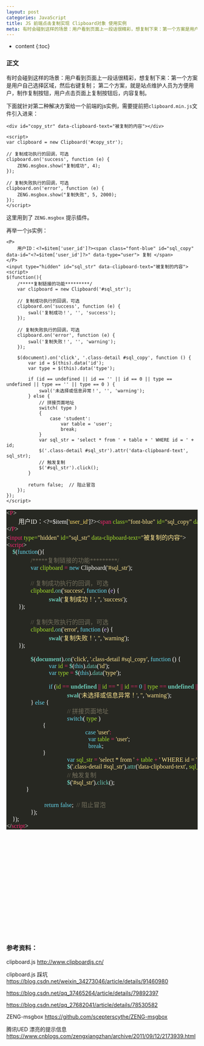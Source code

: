 ```yaml
---
layout: post
categories: JavaScript
title: JS 前端点击复制实现 Clipboard对象 使用实例
meta: 有时会碰到这样的场景：用户看到页面上一段话很精彩，想复制下来：第一个方案是用户自己选择区域，然后右键复制；第二个方案，就是站点维护人员为方便用户，制作复制按钮，用户点击页面上复制按钮后，内容复制。
---
```


* content
{:toc}

### 正文

有时会碰到这样的场景：用户看到页面上一段话很精彩，想复制下来：第一个方案是用户自己选择区域，然后右键复制；
第二个方案，就是站点维护人员为方便用户，制作复制按钮，用户点击页面上复制按钮后，内容复制。

下面就针对第二种解决方案给一个前端的js实例，需要提前把`clipboard.min.js`文件引入进来：
```
<div id="copy_str" data-clipboard-text="被复制的内容"></div>

<script>
var clipboard = new Clipboard('#copy_str');

// 复制成功执行的回调，可选
clipboard.on('success', function (e) {
    ZENG.msgbox.show("复制成功", 4);
});

// 复制失败执行的回调，可选
clipboard.on('error', function (e) {
    ZENG.msgbox.show("复制失败", 5, 2000);
});
</script>
```

这里用到了 `ZENG.msgbox` 提示插件。


再举一个js实例：

```
<P>
    用户ID：<?=$item['user_id']?><span class="font-blue" id="sql_copy" data-id="<?=$item['user_id']?>" data-type="user"> 复制 </span>
</P>
<input type="hidden" id="sql_str" data-clipboard-text="被复制的内容">
<script>
$(function(){
    /*****复制链接的功能*********/
    var clipboard = new Clipboard('#sql_str');

    // 复制成功执行的回调，可选
    clipboard.on('success', function (e) {
        swal('复制成功！', '', 'success');
    });

    // 复制失败执行的回调，可选
    clipboard.on('error', function (e) {
        swal('复制失败！', '', 'warning');
    });

    $(document).on('click', '.class-detail #sql_copy', function () {
        var id = $(this).data('id');
        var type = $(this).data('type');

        if (id == undefined || id == '' || id == 0 || type == undefined || type == '' || type == 0 ) {
            swal('未选择或信息异常！', '', 'warning');
        } else {
            // 拼接页面地址
            switch( type )
            {
                case 'student':
                    var table = 'user';
                    break;
            }
            var sql_str = 'select * from ' + table + ' WHERE id = ' + id;
            $('.class-detail #sql_str').attr('data-clipboard-text', sql_str);
            // 触发复制
            $('#sql_str').click();
        }

        return false;  // 阻止冒泡
    });
});
</script>
```


<pre style="background-color:#272822;color:#f8f8f2;font-family:'Source Code Pro';font-size:12.0pt;"><span style="color:#f7f7f1;">&lt;</span><span style="color:#f72671;">P</span><span style="color:#f7f7f1;">&gt;<br></span><span style="color:#f7f7f1;">&nbsp;&nbsp;&nbsp;&nbsp;    </span><span style="font-family:'宋体';">用户</span>ID<span style="font-family:'宋体';">：</span><span style="color:#ffffff;">&lt;?=$item[</span><span style="color:#ffde6b;">'user_id'</span><span style="color:#ffffff;">]?&gt;</span><span style="color:#f7f7f1;">&lt;</span><span style="color:#f72671;">span </span><span style="color:#a6e22e;">class=</span><span style="color:#ffe792;">"font-blue" </span><span style="color:#a6e22e;">id=</span><span style="color:#ffe792;">"sql_copy" </span><span style="color:#a6e22e;">data-id=</span><span style="color:#ffe792;">"</span><span style="color:#ffffff;">&lt;?=$item[</span><span style="color:#ffde6b;">'user_id'</span><span style="color:#ffffff;">]?&gt;</span><span style="color:#ffe792;">" </span><span style="color:#a6e22e;">data-type=</span><span style="color:#ffe792;">"user"</span><span style="color:#f7f7f1;">&gt; </span><span style="font-family:'宋体';">复制 </span><span style="color:#f7f7f1;">&lt;/</span><span style="color:#f72671;">span</span><span style="color:#f7f7f1;">&gt;<br></span><span style="color:#f7f7f1;">&lt;/</span><span style="color:#f72671;">P</span><span style="color:#f7f7f1;">&gt;<br></span><span style="color:#f7f7f1;">&lt;</span><span style="color:#f72671;">input </span><span style="color:#a6e22e;">type=</span><span style="color:#ffe792;">"hidden" </span><span style="color:#a6e22e;">id=</span><span style="color:#ffe792;">"sql_str" </span><span style="color:#a6e22e;">data-clipboard-text=</span><span style="color:#ffe792;">"</span><span style="color:#ffe792;font-family:'宋体';">被复制的内容</span><span style="color:#ffe792;">"</span><span style="color:#f7f7f1;">&gt;<br></span><span style="color:#f7f7f1;">&lt;</span><span style="color:#f72671;">script</span><span style="color:#f7f7f1;">&gt;<br></span><span style="color:#f7f7f1;">    </span><span style="color:#6ccab8;font-weight:bold;">$</span><span style="color:#ffffff;">(</span><span style="color:#66d9ef;">function</span><span style="color:#ffffff;">(){<br></span><span style="color:#ffffff;">        </span><span style="color:#736f5c;"><span style="color:#f7f7f1;">&nbsp;&nbsp;&nbsp;&nbsp;    </span><span style="font-family:'宋体';"></span>/*****</span><span style="color:#736f5c;font-family:'宋体';">复制链接的功能</span><span style="color:#736f5c;">*********/<br></span><span style="color:#736f5c;">        </span><span style="color:#66d9ef;"><span style="color:#f7f7f1;">&nbsp;&nbsp;&nbsp;&nbsp;    </span><span style="font-family:'宋体';"></span>var </span><span style="color:#a6e22e;">clipboard </span><span style="color:#f72671;">= </span><span style="color:#66d9ef;">new </span>Clipboard<span style="color:#ffffff;">(</span><span style="color:#ffe792;">'#sql_str'</span><span style="color:#ffffff;">);<br></span><span style="color:#ffffff;"><br></span><span style="color:#ffffff;">        </span><span style="color:#736f5c;"><span style="color:#f7f7f1;">&nbsp;&nbsp;&nbsp;&nbsp;    </span><span style="font-family:'宋体';"></span>// </span><span style="color:#736f5c;font-family:'宋体';">复制成功执行的回调，可选<br></span><span style="color:#736f5c;font-family:'宋体';">        </span><span style="color:#a6e22e;"><span style="color:#f7f7f1;">&nbsp;&nbsp;&nbsp;&nbsp;    </span><span style="font-family:'宋体';"></span>clipboard</span><span style="color:#ffffff;">.</span><span style="color:#6ccab8;">on</span><span style="color:#ffffff;">(</span><span style="color:#ffe792;">'success'</span><span style="color:#ffffff;">, </span><span style="color:#66d9ef;">function </span><span style="color:#ffffff;">(</span><span style="color:#bf9bf8;">e</span><span style="color:#ffffff;">) {<br></span><span style="color:#ffffff;">            </span><span style="color:#6ccab8;font-weight:bold;"><span style="color:#f7f7f1;">&nbsp;&nbsp;&nbsp;&nbsp;    </span><span style="font-family:'宋体';"></span></span><span style="color:#6ccab8;font-weight:bold;"><span style="font-family:'宋体';"><span style="color:#f7f7f1;">&nbsp;&nbsp;&nbsp;&nbsp;    </span><span style="font-family:'宋体';"></span></span>swal</span><span style="color:#ffffff;">(</span><span style="color:#ffe792;">'</span><span style="color:#ffe792;font-family:'宋体';">复制成功！</span><span style="color:#ffe792;">'</span><span style="color:#ffffff;">, </span><span style="color:#ffe792;">''</span><span style="color:#ffffff;">, </span><span style="color:#ffe792;">'success'</span><span style="color:#ffffff;">);<br></span><span style="color:#ffffff;"><span style="color:#f7f7f1;">&nbsp;&nbsp;&nbsp;&nbsp;    </span><span style="font-family:'宋体';"></span>});<br></span><span style="color:#ffffff;"><br></span><span style="color:#ffffff;">        </span><span style="color:#736f5c;"><span style="color:#f7f7f1;">&nbsp;&nbsp;&nbsp;&nbsp;    </span><span style="font-family:'宋体';"></span>// </span><span style="color:#736f5c;font-family:'宋体';">复制失败执行的回调，可选<br></span><span style="color:#736f5c;font-family:'宋体';">        </span><span style="color:#a6e22e;"><span style="color:#f7f7f1;">&nbsp;&nbsp;&nbsp;&nbsp;    </span><span style="font-family:'宋体';"></span>clipboard</span><span style="color:#ffffff;">.</span><span style="color:#6ccab8;">on</span><span style="color:#ffffff;">(</span><span style="color:#ffe792;">'error'</span><span style="color:#ffffff;">, </span><span style="color:#66d9ef;">function </span><span style="color:#ffffff;">(</span><span style="color:#bf9bf8;">e</span><span style="color:#ffffff;">) {<br></span><span style="color:#ffffff;">            </span><span style="color:#6ccab8;font-weight:bold;"><span style="color:#f7f7f1;">&nbsp;&nbsp;&nbsp;&nbsp; </span></span><span style="color:#6ccab8;font-weight:bold;"><span style="color:#f7f7f1;"><span style="color:#f7f7f1;">&nbsp;&nbsp;&nbsp;&nbsp;    </span><span style="font-family:'宋体';"></span>   </span><span style="font-family:'宋体';"></span>swal</span><span style="color:#ffffff;">(</span><span style="color:#ffe792;">'</span><span style="color:#ffe792;font-family:'宋体';">复制失败！</span><span style="color:#ffe792;">'</span><span style="color:#ffffff;">, </span><span style="color:#ffe792;">''</span><span style="color:#ffffff;">, </span><span style="color:#ffe792;">'warning'</span><span style="color:#ffffff;">);<br></span><span style="color:#ffffff;"><span style="color:#f7f7f1;">&nbsp;&nbsp;&nbsp;&nbsp;    </span><span style="font-family:'宋体';"></span>});<br></span><span style="color:#ffffff;"><br></span><span style="color:#ffffff;">        </span><span style="color:#6ccab8;font-weight:bold;"><span style="color:#f7f7f1;">&nbsp;&nbsp;&nbsp;&nbsp;    </span><span style="font-family:'宋体';"></span>$</span><span style="color:#ffffff;">(</span><span style="color:#6ccab8;font-weight:bold;">document</span><span style="color:#ffffff;">).</span><span style="color:#6ccab8;">on</span><span style="color:#ffffff;">(</span><span style="color:#ffe792;">'click'</span><span style="color:#ffffff;">, </span><span style="color:#ffe792;">'.class-detail #sql_copy'</span><span style="color:#ffffff;">, </span><span style="color:#66d9ef;">function </span><span style="color:#ffffff;">() {<br></span><span style="color:#ffffff;">            </span><span style="color:#66d9ef;"><span style="color:#f7f7f1;">&nbsp;&nbsp;&nbsp;&nbsp;    </span><span style="font-family:'宋体';"></span></span><span style="color:#66d9ef;"><span style="font-family:'宋体';"><span style="color:#f7f7f1;">&nbsp;&nbsp;&nbsp;&nbsp;    </span><span style="font-family:'宋体';"></span></span>var </span><span style="color:#a6e22e;">id </span><span style="color:#f72671;">= </span><span style="color:#6ccab8;font-weight:bold;">$</span><span style="color:#ffffff;">(</span><span style="color:#66d9ef;">this</span><span style="color:#ffffff;">).</span><span style="color:#6ccab8;">data</span><span style="color:#ffffff;">(</span><span style="color:#ffe792;">'id'</span><span style="color:#ffffff;">);<br></span><span style="color:#ffffff;">            </span><span style="color:#66d9ef;"><span style="color:#f7f7f1;">&nbsp;&nbsp;&nbsp;&nbsp;    </span><span style="font-family:'宋体';"></span></span><span style="color:#66d9ef;"><span style="font-family:'宋体';"><span style="color:#f7f7f1;">&nbsp;&nbsp;&nbsp;&nbsp;    </span><span style="font-family:'宋体';"></span></span>var </span><span style="color:#a6e22e;">type </span><span style="color:#f72671;">= </span><span style="color:#6ccab8;font-weight:bold;">$</span><span style="color:#ffffff;">(</span><span style="color:#66d9ef;">this</span><span style="color:#ffffff;">).</span><span style="color:#6ccab8;">data</span><span style="color:#ffffff;">(</span><span style="color:#ffe792;">'type'</span><span style="color:#ffffff;">);<br></span><span style="color:#ffffff;"><br></span><span style="color:#ffffff;">            </span><span style="color:#66d9ef;"><span style="color:#f7f7f1;">&nbsp;&nbsp;&nbsp;&nbsp;    </span><span style="font-family:'宋体';"></span></span><span style="color:#66d9ef;"><span style="font-family:'宋体';"><span style="color:#f7f7f1;">&nbsp;&nbsp;&nbsp;&nbsp;    </span><span style="font-family:'宋体';"></span></span>if </span><span style="color:#ffffff;">(</span><span style="color:#a6e22e;">id </span><span style="color:#f72671;">== </span><span style="color:#6ccab8;font-weight:bold;">undefined </span><span style="color:#f72671;">|| </span><span style="color:#a6e22e;">id </span><span style="color:#f72671;">== </span><span style="color:#ffe792;">'' </span><span style="color:#f72671;">|| </span><span style="color:#a6e22e;">id </span><span style="color:#f72671;">== </span><span style="color:#66d9ef;">0 </span><span style="color:#f72671;">|| </span><span style="color:#a6e22e;">type </span><span style="color:#f72671;">== </span><span style="color:#6ccab8;font-weight:bold;">undefined </span><span style="color:#f72671;">|| </span><span style="color:#a6e22e;">type </span><span style="color:#f72671;">== </span><span style="color:#ffe792;">'' </span><span style="color:#f72671;">|| </span><span style="color:#a6e22e;">type </span><span style="color:#f72671;">== </span><span style="color:#66d9ef;">0 </span><span style="color:#ffffff;">) {<br></span><span style="color:#ffffff;">                </span><span style="color:#6ccab8;font-weight:bold;"><span style="color:#f7f7f1;">&nbsp;&nbsp;&nbsp;&nbsp;    </span><span style="font-family:'宋体';"></span></span><span style="color:#6ccab8;font-weight:bold;"><span style="font-family:'宋体';"><span style="color:#f7f7f1;">&nbsp;&nbsp;&nbsp;&nbsp;    </span><span style="font-family:'宋体';"></span></span></span><span style="color:#6ccab8;font-weight:bold;"><span style="font-family:'宋体';"><span style="font-family:'宋体';"><span style="color:#f7f7f1;">&nbsp;&nbsp;&nbsp;&nbsp;    </span><span style="font-family:'宋体';"></span></span></span>swal</span><span style="color:#ffffff;">(</span><span style="color:#ffe792;">'</span><span style="color:#ffe792;font-family:'宋体';">未选择或信息异常！</span><span style="color:#ffe792;">'</span><span style="color:#ffffff;">, </span><span style="color:#ffe792;">''</span><span style="color:#ffffff;">, </span><span style="color:#ffe792;">'warning'</span><span style="color:#ffffff;">);<br></span><span style="color:#ffffff;"><span style="color:#f7f7f1;">&nbsp;&nbsp;&nbsp;&nbsp;    </span><span style="font-family:'宋体';"></span></span><span style="color:#ffffff;"><span style="font-family:'宋体';"><span style="color:#f7f7f1;">&nbsp;&nbsp;&nbsp;&nbsp;    </span><span style="font-family:'宋体';"></span></span>} </span><span style="color:#66d9ef;">else </span><span style="color:#ffffff;">{<br></span><span style="color:#ffffff;">                </span><span style="color:#736f5c;"><span style="color:#f7f7f1;">&nbsp;&nbsp;&nbsp;&nbsp;    </span><span style="font-family:'宋体';"></span></span><span style="color:#736f5c;"><span style="font-family:'宋体';"><span style="color:#f7f7f1;">&nbsp;&nbsp;&nbsp;&nbsp;    </span><span style="font-family:'宋体';"></span></span></span><span style="color:#736f5c;"><span style="font-family:'宋体';"><span style="font-family:'宋体';"><span style="color:#f7f7f1;">&nbsp;&nbsp;&nbsp;&nbsp;    </span><span style="font-family:'宋体';"></span></span></span>// </span><span style="color:#736f5c;font-family:'宋体';">拼接页面地址<br></span><span style="color:#736f5c;font-family:'宋体';">                </span><span style="color:#66d9ef;"><span style="color:#f7f7f1;">&nbsp;&nbsp;&nbsp;&nbsp;    </span><span style="font-family:'宋体';"></span></span><span style="color:#66d9ef;"><span style="font-family:'宋体';"><span style="color:#f7f7f1;">&nbsp;&nbsp;&nbsp;&nbsp;    </span><span style="font-family:'宋体';"></span></span></span><span style="color:#66d9ef;"><span style="font-family:'宋体';"><span style="font-family:'宋体';"><span style="color:#f7f7f1;">&nbsp;&nbsp;&nbsp;&nbsp;    </span><span style="font-family:'宋体';"></span></span></span>switch</span><span style="color:#ffffff;">( </span><span style="color:#a6e22e;">type </span><span style="color:#ffffff;">)<br></span><span style="color:#ffffff;"><span style="color:#f7f7f1;">&nbsp;&nbsp;&nbsp;&nbsp;    </span><span style="font-family:'宋体';"></span></span><span style="color:#ffffff;"><span style="font-family:'宋体';"><span style="color:#f7f7f1;">&nbsp;&nbsp;&nbsp;&nbsp;    </span><span style="font-family:'宋体';"></span></span></span><span style="color:#ffffff;"><span style="font-family:'宋体';"><span style="font-family:'宋体';"><span style="color:#f7f7f1;">&nbsp;&nbsp;&nbsp;&nbsp;    </span><span style="font-family:'宋体';"></span></span></span>{</span><span style="color:#ffffff;"></span><span style="color:#ffffff;"><br></span><span style="color:#ffffff;">                    </span><span style="color:#66d9ef;"><span style="color:#66d9ef;"><span style="color:#f7f7f1;">&nbsp;&nbsp;&nbsp;&nbsp;    </span><span style="font-family:'宋体';"></span></span><span style="color:#66d9ef;"><span style="font-family:'宋体';"><span style="color:#f7f7f1;">&nbsp;&nbsp;&nbsp;&nbsp;    </span><span style="font-family:'宋体';"></span></span></span><span style="color:#66d9ef;"><span style="font-family:'宋体';"><span style="font-family:'宋体';"><span style="color:#f7f7f1;">&nbsp;&nbsp;&nbsp;&nbsp;    </span><span style="font-family:'宋体';"></span></span></span></span><span style="color:#66d9ef;"><span style="font-family:'宋体';"><span style="font-family:'宋体';"><span style="font-family:'宋体';"><span style="color:#f7f7f1;">&nbsp;&nbsp;&nbsp;&nbsp;    </span><span style="font-family:'宋体';"></span></span></span></span></span>case </span><span style="color:#ffe792;">'user'</span><span style="color:#f72671;">:<br></span><span style="color:#f72671;">                      </span><span style="color:#66d9ef;"><span style="color:#66d9ef;"><span style="color:#f7f7f1;">&nbsp;&nbsp;&nbsp;&nbsp;    </span><span style="font-family:'宋体';"></span></span><span style="color:#66d9ef;"><span style="font-family:'宋体';"><span style="color:#f7f7f1;">&nbsp;&nbsp;&nbsp;&nbsp;    </span><span style="font-family:'宋体';"></span></span></span><span style="color:#66d9ef;"><span style="font-family:'宋体';"><span style="font-family:'宋体';"><span style="color:#f7f7f1;">&nbsp;&nbsp;&nbsp;&nbsp;    </span><span style="font-family:'宋体';"></span></span></span></span><span style="color:#66d9ef;"><span style="font-family:'宋体';"><span style="font-family:'宋体';"><span style="font-family:'宋体';"><span style="color:#f7f7f1;">&nbsp;&nbsp;&nbsp;&nbsp;    </span><span style="font-family:'宋体';"></span></span></span></span></span>var </span><span style="color:#a6e22e;">table </span><span style="color:#f72671;">= </span><span style="color:#ffe792;">'user'</span><span style="color:#ffffff;">;<br></span><span style="color:#ffffff;">                      </span><span style="color:#66d9ef;"><span style="color:#66d9ef;"><span style="color:#f7f7f1;">&nbsp;&nbsp;&nbsp;&nbsp;    </span><span style="font-family:'宋体';"></span></span><span style="color:#66d9ef;"><span style="font-family:'宋体';"><span style="color:#f7f7f1;">&nbsp;&nbsp;&nbsp;&nbsp;    </span><span style="font-family:'宋体';"></span></span></span><span style="color:#66d9ef;"><span style="font-family:'宋体';"><span style="font-family:'宋体';"><span style="color:#f7f7f1;">&nbsp;&nbsp;&nbsp;&nbsp;    </span><span style="font-family:'宋体';"></span></span></span></span><span style="color:#66d9ef;"><span style="font-family:'宋体';"><span style="font-family:'宋体';"><span style="font-family:'宋体';"><span style="color:#f7f7f1;">&nbsp;&nbsp;&nbsp;&nbsp;    </span><span style="font-family:'宋体';"></span></span></span></span></span>break</span><span style="color:#ffffff;">;</span><span style="color:#ffffff;"></span><span style="color:#ffffff;"><br></span><span style="color:#ffffff;"><span style="color:#ffffff;"><span style="color:#f7f7f1;">&nbsp;&nbsp;&nbsp;&nbsp;    </span><span style="font-family:'宋体';"></span></span><span style="color:#ffffff;"><span style="font-family:'宋体';"><span style="color:#f7f7f1;">&nbsp;&nbsp;&nbsp;&nbsp;    </span><span style="font-family:'宋体';"></span></span></span><span style="color:#ffffff;"><span style="font-family:'宋体';"><span style="font-family:'宋体';"><span style="color:#f7f7f1;">&nbsp;&nbsp;&nbsp;&nbsp;    </span><span style="font-family:'宋体';"></span></span></span></span>}<br></span><span style="color:#ffffff;">                </span><span style="color:#66d9ef;"><span style="color:#ffffff;"><span style="color:#f7f7f1;">&nbsp;&nbsp;&nbsp;&nbsp;    </span><span style="font-family:'宋体';"></span></span><span style="color:#ffffff;"><span style="font-family:'宋体';"><span style="color:#f7f7f1;">&nbsp;&nbsp;&nbsp;&nbsp;    </span><span style="font-family:'宋体';"></span></span></span><span style="color:#ffffff;"><span style="font-family:'宋体';"><span style="font-family:'宋体';"><span style="color:#f7f7f1;">&nbsp;&nbsp;&nbsp;&nbsp;    </span><span style="font-family:'宋体';"></span></span></span></span>var </span><span style="color:#a6e22e;">sql_str </span><span style="color:#f72671;">= </span><span style="color:#ffe792;">'select * from ' </span><span style="color:#f72671;">+ </span><span style="color:#a6e22e;">table </span><span style="color:#f72671;">+ </span><span style="color:#ffe792;">' WHERE id = ' </span><span style="color:#f72671;">+ </span><span style="color:#a6e22e;">id</span><span style="color:#ffffff;">;<br></span><span style="color:#ffffff;">                </span><span style="color:#6ccab8;font-weight:bold;"><span style="color:#ffffff;"><span style="color:#f7f7f1;">&nbsp;&nbsp;&nbsp;&nbsp;    </span><span style="font-family:'宋体';"></span></span><span style="color:#ffffff;"><span style="font-family:'宋体';"><span style="color:#f7f7f1;">&nbsp;&nbsp;&nbsp;&nbsp;    </span><span style="font-family:'宋体';"></span></span></span><span style="color:#ffffff;"><span style="font-family:'宋体';"><span style="font-family:'宋体';"><span style="color:#f7f7f1;">&nbsp;&nbsp;&nbsp;&nbsp;    </span><span style="font-family:'宋体';"></span></span></span></span>$</span><span style="color:#ffffff;">(</span><span style="color:#ffe792;">'.class-detail #sql_str'</span><span style="color:#ffffff;">).</span><span style="color:#6ccab8;">attr</span><span style="color:#ffffff;">(</span><span style="color:#ffe792;">'data-clipboard-text'</span><span style="color:#ffffff;">, </span><span style="color:#a6e22e;">sql_str</span><span style="color:#ffffff;">);<br></span><span style="color:#ffffff;">                </span><span style="color:#736f5c;"><span style="color:#ffffff;"><span style="color:#f7f7f1;">&nbsp;&nbsp;&nbsp;&nbsp;    </span><span style="font-family:'宋体';"></span></span><span style="color:#ffffff;"><span style="font-family:'宋体';"><span style="color:#f7f7f1;">&nbsp;&nbsp;&nbsp;&nbsp;    </span><span style="font-family:'宋体';"></span></span></span><span style="color:#ffffff;"><span style="font-family:'宋体';"><span style="font-family:'宋体';"><span style="color:#f7f7f1;">&nbsp;&nbsp;&nbsp;&nbsp;    </span><span style="font-family:'宋体';"></span></span></span></span>// </span><span style="color:#736f5c;font-family:'宋体';">触发复制<br></span><span style="color:#736f5c;font-family:'宋体';">                </span><span style="color:#6ccab8;font-weight:bold;"><span style="color:#ffffff;"><span style="color:#f7f7f1;">&nbsp;&nbsp;&nbsp;&nbsp;    </span><span style="font-family:'宋体';"></span></span><span style="color:#ffffff;"><span style="font-family:'宋体';"><span style="color:#f7f7f1;">&nbsp;&nbsp;&nbsp;&nbsp;    </span><span style="font-family:'宋体';"></span></span></span><span style="color:#ffffff;"><span style="font-family:'宋体';"><span style="font-family:'宋体';"><span style="color:#f7f7f1;">&nbsp;&nbsp;&nbsp;&nbsp;    </span><span style="font-family:'宋体';"></span></span></span></span>$</span><span style="color:#ffffff;">(</span><span style="color:#ffe792;">'#sql_str'</span><span style="color:#ffffff;">).</span><span style="color:#6ccab8;">click</span><span style="color:#ffffff;">();<br></span><span style="color:#ffffff;"><span style="color:#ffffff;"><span style="color:#f7f7f1;">&nbsp;&nbsp;&nbsp;&nbsp;    </span><span style="font-family:'宋体';"></span></span><span style="color:#ffffff;"><span style="font-family:'宋体';"><span style="color:#f7f7f1;">&nbsp;&nbsp;&nbsp;&nbsp; </span></span></span>}<br></span><span style="color:#ffffff;"><br></span><span style="color:#ffffff;">            </span><span style="color:#66d9ef;"><span style="color:#ffffff;"><span style="color:#f7f7f1;">&nbsp;&nbsp;&nbsp;&nbsp;    </span><span style="font-family:'宋体';"></span></span><span style="color:#ffffff;"><span style="font-family:'宋体';"><span style="color:#f7f7f1;">&nbsp;&nbsp;&nbsp;&nbsp; </span></span></span>return false</span><span style="color:#ffffff;">;  </span><span style="color:#736f5c;">// </span><span style="color:#736f5c;font-family:'宋体';">阻止冒泡<br></span><span style="color:#736f5c;font-family:'宋体';">        </span><span style="color:#ffffff;"><span style="color:#6ccab8;font-weight:bold;"><span style="color:#f7f7f1;">&nbsp;&nbsp;&nbsp;&nbsp;    </span><span style="font-family:'宋体';"></span></span>});<br></span><span style="color:#ffffff;">    });<br></span><span style="color:#f7f7f1;">&lt;/</span><span style="color:#f72671;">script</span><span style="color:#f7f7f1;">&gt;</span><br><span style="color:#f7f7f1;"></span><span style="color:#f7f7f1;"></span></pre>
<font style="font-size: 16px;"><br><br><br><br><br><br><br><br><br><br><br><br><br></font>

### 参考资料：

clipboard.js <http://www.clipboardjs.cn/>

clipboard.js 踩坑 <https://blog.csdn.net/weixin_34273046/article/details/91460980>

<a href="https://blog.csdn.net/qq_37465264/article/details/79892397" target="_blank">https://blog.csdn.net/qq_37465264/article/details/79892397</a>

<a href="https://blog.csdn.net/qq_27682041/article/details/78530582" target="_blank">https://blog.csdn.net/qq_27682041/article/details/78530582</a>

ZENG-msgbox <https://github.com/scepterscythe/ZENG-msgbox>

腾讯UED 漂亮的提示信息 <https://www.cnblogs.com/zengxiangzhan/archive/2011/09/12/2173939.html>


